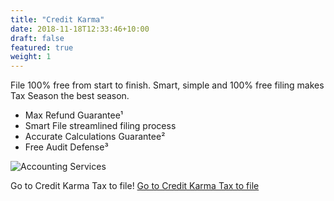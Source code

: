 ```yaml
---
title: "Credit Karma"
date: 2018-11-18T12:33:46+10:00
draft: false
featured: true
weight: 1
---
```


File 100% free from start to finish.
Smart, simple and 100% free filing makes Tax Season the best season.
* Max Refund Guarantee¹
* Smart File streamlined filing process
* Accurate Calculations Guarantee²
* Free Audit Defense³

![Accounting Services](/images/stocks_pict.jpg)

Go to Credit Karma Tax to file!
[Go to Credit Karma Tax to file](https://www.creditkarma.com/tax)